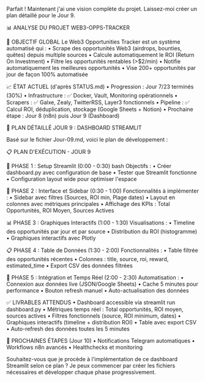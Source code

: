 Parfait ! Maintenant j'ai une vision complète du projet. Laissez-moi créer un plan détaillé pour le Jour 9.

📊 ANALYSE DU PROJET WEB3-OPPS-TRACKER

🎯 OBJECTIF GLOBAL
Le Web3 Opportunities Tracker est un système automatisé qui :
•  Scrape des opportunités Web3 (airdrops, bounties, quêtes) depuis multiple sources
•  Calcule automatiquement le ROI (Return On Investment) 
•  Filtre les opportunités rentables (>$2/min)
•  Notifie automatiquement les meilleures opportunités
•  Vise 200+ opportunités par jour de façon 100% automatisée

📈 ÉTAT ACTUEL (d'après STATUS.md)
•  Progression : Jour 7/23 terminés (30%)
•  Infrastructure : ✅ Docker, Vault, Monitoring opérationnels
•  Scrapers : ✅ Galxe, Zealy, TwitterRSS, Layer3 fonctionnels
•  Pipeline : ✅ Calcul ROI, déduplication, stockage (Google Sheets + Notion)
•  Prochaine étape : Jour 8 (n8n) puis Jour 9 (Dashboard)

🎯 PLAN DÉTAILLÉ JOUR 9 : DASHBOARD STREAMLIT

Basé sur le fichier Jour-09.md, voici le plan de développement :

📋 PLAN D'EXÉCUTION - JOUR 9

🔧 PHASE 1 : Setup Streamlit (0:00 - 0:30)
bash
Objectifs :
•  Créer dashboard.py avec configuration de base
•  Tester que Streamlit fonctionne 
•  Configuration layout wide pour optimiser l'espace

🎨 PHASE 2 : Interface et Sidebar (0:30 - 1:00)
Fonctionnalités à implémenter :
•  Sidebar avec filtres (Sources, ROI min, Plage dates)
•  Layout en colonnes avec métriques principales
•  Affichage des KPIs : Total Opportunités, ROI Moyen, Sources Actives

📊 PHASE 3 : Graphiques Interactifs (1:00 - 1:30)
Visualisations :
•  Timeline des opportunités par jour et par source
•  Distribution du ROI (histogramme)
•  Graphiques interactifs avec Plotly

📋 PHASE 4 : Table de Données (1:30 - 2:00)
Fonctionnalités :
•  Table filtrée des opportunités récentes
•  Colonnes : title, source, roi, reward, estimated_time
•  Export CSV des données filtrées

🔄 PHASE 5 : Intégration et Temps Réel (2:00 - 2:30)
Automatisation :
•  Connexion aux données live (JSON/Google Sheets)
•  Cache 5 minutes pour performance
•  Bouton refresh manuel
•  Auto-actualisation des données

✅ LIVRABLES ATTENDUS
•  Dashboard accessible via streamlit run dashboard.py
•  Métriques temps réel : Total opportunités, ROI moyen, sources actives
•  Filtres fonctionnels (source, ROI minimum, dates)
•  Graphiques interactifs (timeline + distribution ROI)
•  Table avec export CSV
•  Auto-refresh des données toutes les 5 minutes

🚀 PROCHAINES ÉTAPES (Jour 10)
•  Notifications Telegram automatiques
•  Workflows n8n avancés
•  Healthchecks et monitoring

Souhaitez-vous que je procède à l'implémentation de ce dashboard Streamlit selon ce plan ? Je peux commencer par créer les fichiers nécessaires et développer chaque phase progressivement.
